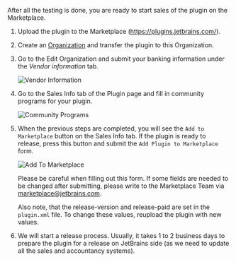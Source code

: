 [//]: # (title: 7. Release the Plugin)

After all the testing is done, you are ready to start sales of the plugin on the Marketplace.

1. Upload the plugin to the Marketplace (https://plugins.jetbrains.com/).

1. Create an [Organization](https://plugins.jetbrains.com/docs/marketplace/organizations.html) and transfer the plugin to this Organization.

1. Go to the Edit Organization and submit your banking information under the *Vendor information* tab.

    ![Vendor Information](vendor_form.png)
    
1. Go to the Sales Info tab of the Plugin page and fill in community programs for your plugin.

    ![Community Programs](community_programs.png)

1. When the previous steps are completed, you will see the `Add to Marketplace` button on the Sales Info tab. 
   If the plugin is ready to release, press this button and submit the `Add Plugin to Marketplace` form.

   ![Add To Marketplace](add_to_marketplace.png)

   Please be careful when filling out this form. If some fields are needed to be changed after submitting, please
   write to the Marketplace Team via [marketplace@jetbrains.com](mailto:marketplace@jetbrains.com).
   
   Also note, that the release-version and release-paid are set in the `plugin.xml` file. 
   To change these values, reupload the plugin with new values.

1. We will start a release process. Usually, it takes 1 to 2 business days to 
   prepare the plugin for a release on JetBrains side (as we need to update all the sales and accountancy systems).